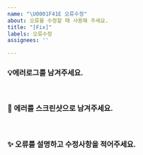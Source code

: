 ```yaml
---
name: "\U0001F41E 오류수정"
about: 오류를 수정할 때 사용해 주세요.
title: "[Fix]"
labels: 오류수정
assignees: ''

---
```


### 💡에러로그를 남겨주세요.
<br/>

### 📸 에러를 스크린샷으로 남겨주세요.
<br/>

### ✨ 오류를 설명하고 수정사항을 적어주세요.
<br/>
